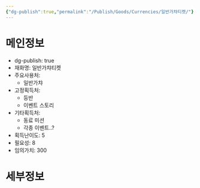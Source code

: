```yaml
---
{"dg-publish":true,"permalink":"/Publish/Goods/Currencies/일반가챠티켓/"}
---
```


<span><span><h1 data-heading="메인정보" dir="auto">메인정보</h1></span></span><p><ul class="dataview dataview-ul dataview-result-object-ul"><li class="dataview dataview-li dataview-result-object-li">dg-publish: <span>true</span></li><li class="dataview dataview-li dataview-result-object-li">재화명: <span>일반가챠티켓</span></li><li class="dataview dataview-li dataview-result-object-li">주요사용처: <ul class="dataview dataview-ul dataview-result-list-ul"><li class="dataview-result-list-li"><span>일반가챠</span></li></ul></li><li class="dataview dataview-li dataview-result-object-li">고정획득처: <ul class="dataview dataview-ul dataview-result-list-ul"><li class="dataview-result-list-li"><span>등반</span></li><li class="dataview-result-list-li"><span>이벤트 스토리</span></li></ul></li><li class="dataview dataview-li dataview-result-object-li">기타획득처: <ul class="dataview dataview-ul dataview-result-list-ul"><li class="dataview-result-list-li"><span>동료 미션</span></li><li class="dataview-result-list-li"><span>각종 이벤트..?</span></li></ul></li><li class="dataview dataview-li dataview-result-object-li">획득난이도: <span>5</span></li><li class="dataview dataview-li dataview-result-object-li">필요성: <span>8</span></li><li class="dataview dataview-li dataview-result-object-li">임의가치: <span>300</span></li></ul></p><span><span><h1 data-heading="세부정보" dir="auto">세부정보</h1></span></span>